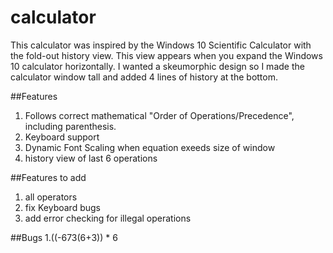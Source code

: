 # calculator

This calculator was inspired by the Windows 10 Scientific Calculator with the fold-out history view. This view appears when you expand the Windows 10 calculator horizontally. I wanted a skeumorphic design so I made the calculator window tall and added 4 lines of history at the bottom.

##Features
1. Follows correct mathematical "Order of Operations/Precedence", including parenthesis.
2. Keyboard support
3. Dynamic Font Scaling when equation exeeds size of window
4. history view of last 6 operations


##Features to add
1. all operators
2. fix Keyboard bugs
4. add error checking for illegal operations

##Bugs
1.((-673(6+3)) * 6



